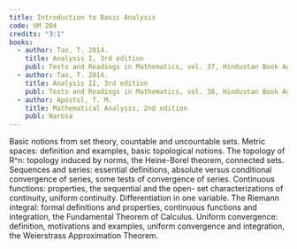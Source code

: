 ```yaml
---
title: Introduction to Basic Analysis
code: UM 204
credits: "3:1"
books:
  - author: Tao, T. 2014.
    title: Analysis I, 3rd edition
    publ: Texts and Readings in Mathematics, vol. 37, Hindustan Book Agency
  - author: Tao, T. 2014.
    title: Analysis II, 3rd edition
    publ: Texts and Readings in Mathematics, vol. 38, Hindustan Book Agency
  - author: Apostol, T. M.
    title: Mathematical Analysis, 2nd edition
    publ: Narosa
---
```

Basic notions from set theory, countable and uncountable sets. Metric spaces: definition and examples,
basic topological notions. The topology of R^n: topology induced by norms, the Heine-Borel theorem,
connected sets. Sequences and series: essential definitions, absolute versus conditional convergence of
series, some tests of convergence of series. Continuous functions: properties, the sequential and the open-
set characterizations of continuity, uniform continuity. Differentiation in one variable. The Riemann integral:
formal definitions and properties, continuous functions and integration, the Fundamental Theorem of
Calculus. Uniform convergence: definition, motivations and examples, uniform convergence and integration,
the Weierstrass Approximation Theorem.
